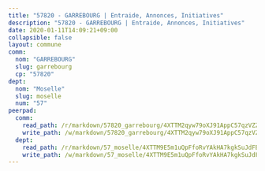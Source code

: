 ```yaml
---
title: "57820 - GARREBOURG | Entraide, Annonces, Initiatives"
description: "57820 - GARREBOURG | Entraide, Annonces, Initiatives"
date: 2020-01-11T14:09:21+09:00
collapsible: false
layout: commune
comm:
  nom: "GARREBOURG"
  slug: garrebourg
  cp: "57820"
dept:
  nom: "Moselle"
  slug: moselle
  num: "57"
peerpad:
  comm:
    read_path: /r/markdown/57820_garrebourg/4XTTM2qyw79oXJ91AppC57qzVZZfLKLRgntiwBcYvf1AZc9tn
    write_path: /w/markdown/57820_garrebourg/4XTTM2qyw79oXJ91AppC57qzVZZfLKLRgntiwBcYvf1AZc9tn-K3TgTdzX2jQpqAVeLYFQuNusjQ3xMZqBV56Fswen6Z5u97Uc8Xpwxjq23tFkzW6yaqnJGVtBNpNq8ZDXyAcKK2e2JMoYd63XWBNLGaLEUr4t13jYKp8LUxo8TiJo8buy17sfr634
  dept:
    read_path: /r/markdown/57_moselle/4XTTM9E5m1uQpFfoRvYAkHA7kgkSuJdFBSCmoLnZ6YvxmqAKj
    write_path: /w/markdown/57_moselle/4XTTM9E5m1uQpFfoRvYAkHA7kgkSuJdFBSCmoLnZ6YvxmqAKj-K3TgTxpsRhjGfb3pJqDaX4rYTLkyLoK3BLA4awBfhTSCoyNhResrhhmfsEF8aKnccedt5XoBzWeRYfKxQxNKv71ETcpGharLRE7rdgTKY3uSaW3Du2dz8v23YEY268mfYmweTFnR
---
```


